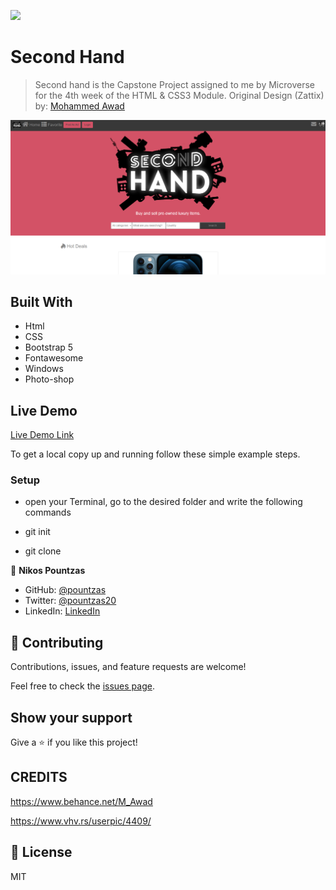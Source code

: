 ![](https://img.shields.io/badge/Microverse-blueviolet)

# Second Hand
> Second hand is the Capstone Project assigned to me by Microverse for the 4th week of the HTML & CSS3 Module.
> Original Design (Zattix) by: <a href="https://www.behance.net/gallery/24796463/ZATTIX" target="_blank">Mohammed Awad</a>

![img](./second-hand.png)

## Built With

- Html
- CSS
- Bootstrap 5
- Fontawesome
- Windows
- Photo-shop

## Live Demo

[Live Demo Link](https://pountzas.github.io/Project-4-HTML-CSS-Electronics-Shop-/)

To get a local copy up and running follow these simple example steps.

### Setup

- open your Terminal, go to the desired folder and write the following commands

- git init
- git clone 

👤 **Nikos Pountzas**

- GitHub: [@pountzas](https://github.com/pountzas)
- Twitter: [@pountzas20](https://twitter.com/pountzas20)
- LinkedIn: [LinkedIn](https://www.linkedin.com/in/nikos-pountzas-173ba4a8/)

## 🤝 Contributing

Contributions, issues, and feature requests are welcome!

Feel free to check the [issues page](https://pountzas.github.io/Project-4-HTML-CSS-Electronics-Shop-/issues).

## Show your support

Give a ⭐️ if you like this project!

## CREDITS

https://www.behance.net/M_Awad

https://www.vhv.rs/userpic/4409/

## 📝 License

MIT
